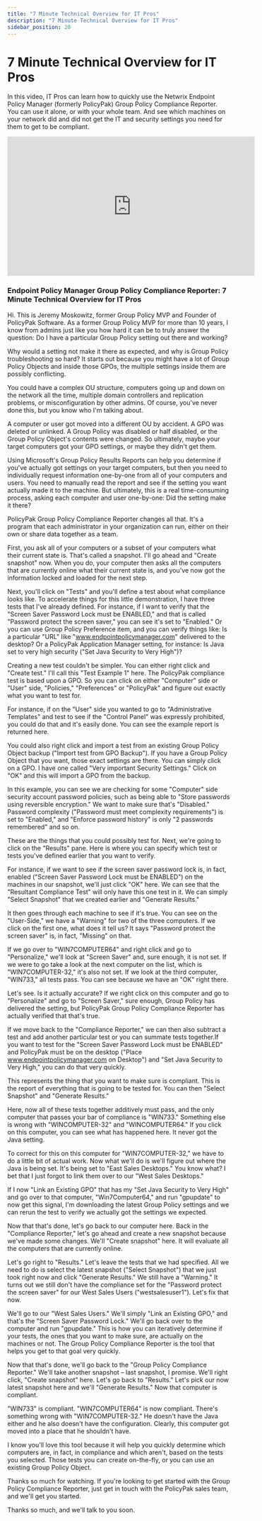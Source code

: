 ```yaml
---
title: "7 Minute Technical Overview for IT Pros"
description: "7 Minute Technical Overview for IT Pros"
sidebar_position: 20
---
```

# 7 Minute Technical Overview for IT Pros

In this video, IT Pros can learn how to quickly use the Netwrix Endpoint Policy Manager (formerly
PolicyPak) Group Policy Compliance Reporter. You can use it alone, or with your whole team. And see
which machines on your network did and did not get the IT and security settings you need for them to
get to be compliant.

<iframe width="560" height="315" src="https://www.youtube.com/embed/2PwlaYfUkmw" title="Endpoint Policy Manager Group Policy Compliance Reporter: 7 Minute Technical Overview for IT Pros" frameborder="0" allow="accelerometer; autoplay; clipboard-write; encrypted-media; gyroscope; picture-in-picture; web-share" allowfullscreen="1"></iframe>

### Endpoint Policy Manager Group Policy Compliance Reporter: 7 Minute Technical Overview for IT Pros

Hi. This is Jeremy Moskowitz, former Group Policy MVP and Founder of PolicyPak Software. As a former
Group Policy MVP for more than 10 years, I know from admins just like you how hard it can be to
truly answer the question: Do I have a particular Group Policy setting out there and working?

Why would a setting not make it there as expected, and why is Group Policy troubleshooting so hard?
It starts out because you might have a lot of Group Policy Objects and inside those GPOs, the
multiple settings inside them are possibly conflicting.

You could have a complex OU structure, computers going up and down on the network all the time,
multiple domain controllers and replication problems, or misconfiguration by other admins. Of
course, you've never done this, but you know who I'm talking about.

A computer or user got moved into a different OU by accident. A GPO was deleted or unlinked. A Group
Policy was disabled or half disabled, or the Group Policy Object's contents were changed. So
ultimately, maybe your target computers got your GPO settings, or maybe they didn't get them.

Using Microsoft's Group Policy Results Reports can help you determine if you've actually got
settings on your target computers, but then you need to individually request information one-by-one
from all of your computers and users. You need to manually read the report and see if the setting
you want actually made it to the machine. But ultimately, this is a real time-consuming process,
asking each computer and user one-by-one: Did the setting make it there?

PolicyPak Group Policy Compliance Reporter changes all that. It's a program that each administrator
in your organization can run, either on their own or share data together as a team.

First, you ask all of your computers or a subset of your computers what their current state is.
That's called a snapshot. I'll go ahead and "Create snapshot" now. When you do, your computer then
asks all the computers that are currently online what their current state is, and you've now got the
information locked and loaded for the next step.

Next, you'll click on "Tests" and you'll define a test about what compliance looks like. To
accelerate things for this little demonstration, I have three tests that I've already defined. For
instance, if I want to verify that the "Screen Saver Password Lock must be ENABLED," and that is
called "Password protect the screen saver," you can see it's set to "Enabled." Or you can use Group
Policy Preference item, and you can verify things like: Is a particular "URL" like
"www.endpointpolicymanager.com" delivered to the desktop? Or a PolicyPak Application Manager setting, for
instance: Is Java set to very high security ("Set Java Security to Very High")?

Creating a new test couldn't be simpler. You can either right click and "Create test." I'll call
this "Test Example 1" here. The PolicyPak compliance test is based upon a GPO. So you can click on
either "Computer" side or "User" side, "Policies," "Preferences" or "PolicyPak" and figure out
exactly what you want to test for.

For instance, if on the "User" side you wanted to go to "Administrative Templates" and test to see
if the "Control Panel" was expressly prohibited, you could do that and it's easily done. You can see
the example report is returned here.

You could also right click and import a test from an existing Group Policy Object backup ("Import
test from GPO Backup"). If you have a Group Policy Object that you want, those exact settings are
there. You can simply click on a GPO. I have one called "Very important Security Settings." Click on
"OK" and this will import a GPO from the backup.

In this example, you can see we are checking for some "Computer" side security account password
policies, such as being able to "Store passwords using reversible encryption." We want to make sure
that's "Disabled." Password complexity ("Password must meet complexity requirements") is set to
"Enabled," and "Enforce password history" is only "2 passwords remembered" and so on.

These are the things that you could possibly test for. Next, we're going to click on the "Results"
pane. Here is where you can specify which test or tests you've defined earlier that you want to
verify.

For instance, if we want to see if the screen saver password lock is, in fact, enabled ("Screen
Saver Password Lock must be ENABLED") on the machines in our snapshot, we'll just click "OK" here.
We can see that the "Resultant Compliance Test" will only have this one test in it. We can simply
"Select Snapshot" that we created earlier and "Generate Results."

It then goes through each machine to see if it's true. You can see on the "User-Side," we have a
"Warning" for two of the three computers. If we click on the first one, what does it tell us? It
says "Password protect the screen saver" is, in fact, "Missing" on that.

If we go over to "WIN7COMPUTER64" and right click and go to "Personalize," we'll look at "Screen
Saver" and, sure enough, it is not set. If we were to go take a look at the next computer on the
list, which is "WIN7COMPUTER-32," it's also not set. If we look at the third computer, "WIN733," all
tests pass. You can see because we have an "OK" right there.

Let's see. Is it actually accurate? If we right click on this computer and go to "Personalize" and
go to "Screen Saver," sure enough, Group Policy has delivered the setting, but PolicyPak Group
Policy Compliance Reporter has actually verified that that's true.

If we move back to the "Compliance Reporter," we can then also subtract a test and add another
particular test or you can summate tests together.If you want to test for the "Screen Saver Password
Lock must be ENABLED" and PolicyPak must be on the desktop ("Place www.endpointpolicymanager.com on Desktop")
and "Set Java Security to Very High," you can do that very quickly.

This represents the thing that you want to make sure is compliant. This is the report of everything
that is going to be tested for. You can then "Select Snapshot" and "Generate Results."

Here, now all of these tests together additively must pass, and the only computer that passes your
bar of compliance is "WIN733." Something else is wrong with "WINCOMPUTER-32" and "WINCOMPUTER64." If
you click on this computer, you can see what has happened here. It never got the Java setting.

To correct for this on this computer for "WIN7COMPUTER-32," we have to do a little bit of actual
work. Now what we'll do is we'll figure out where the Java is being set. It's being set to "East
Sales Desktops." You know what? I bet that I just forgot to link them over to our "West Sales
Desktops."

If I now "Link an Existing GPO" that has my "Set Java Security to Very High" and go over to that
computer, "Win7Computer64," and run "gpupdate" to now get this signal, I'm downloading the latest
Group Policy settings and we can rerun the test to verify we actually got the settings we expected.

Now that that's done, let's go back to our computer here. Back in the "Compliance Reporter," let's
go ahead and create a new snapshot because we've made some changes. We'll "Create snapshot" here. It
will evaluate all the computers that are currently online.

Let's go right to "Results." Let's leave the tests that we had specified. All we need to do is
select the latest snapshot ("Select Snapshot") that we just took right now and click "Generate
Results." We still have a "Warning." It turns out we still don't have the compliance set for the
"Password protect the screen saver" for our West Sales Users ("westsalesuser1"). Let's fix that now.

We'll go to our "West Sales Users." We'll simply "Link an Existing GPO," and that's the "Screen
Saver Password Lock." We'll go back over to the computer and run "gpupdate." This is how you can
iteratively determine if your tests, the ones that you want to make sure, are actually on the
machines or not. The Group Policy Compliance Reporter is the tool that helps you get to that goal
very quickly.

Now that that's done, we'll go back to the "Group Policy Compliance Reporter." We'll take another
snapshot – last snapshot, I promise. We'll right click, "Create snapshot" here. Let's go back to
"Results." Let's pick our now latest snapshot here and we'll "Generate Results." Now that computer
is compliant.

"WIN733" is compliant. "WIN7COMPUTER64" is now compliant. There's something wrong with
"WIN7COMPUTER-32." He doesn't have the Java either and he also doesn't have the configuration.
Clearly, this computer got moved into a place that he shouldn't have.

I know you'll love this tool because it will help you quickly determine which computers are, in
fact, in compliance and which aren't, based on the tests you selected. Those tests you can create
on-the-fly, or you can use an existing Group Policy Object.

Thanks so much for watching. If you're looking to get started with the Group Policy Compliance
Reporter, just get in touch with the PolicyPak sales team, and we'll get you started.

Thanks so much, and we'll talk to you soon.
